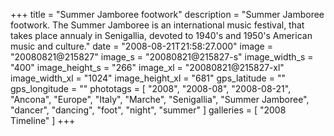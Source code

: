 +++
title = "Summer Jamboree footwork"
description = "Summer Jamboree footwork. The Summer Jamboree is an international music festival, that takes place annualy in Senigallia, devoted to 1940's and 1950's American music and culture."
date = "2008-08-21T21:58:27.000"
image = "20080821@215827"
image_s = "20080821@215827-s"
image_width_s = "400"
image_height_s = "266"
image_xl = "20080821@215827-xl"
image_width_xl = "1024"
image_height_xl = "681"
gps_latitude = ""
gps_longitude = ""
phototags = [ "2008", "2008-08", "2008-08-21", "Ancona", "Europe", "Italy", "Marche", "Senigallia", "Summer Jamboree", "dancer", "dancing", "foot", "night", "summer" ]
galleries = [ "2008 Timeline" ]
+++
